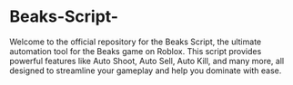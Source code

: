 # Beaks-Script-
Welcome to the official repository for the Beaks Script, the ultimate automation tool for the Beaks game on Roblox. This script provides powerful features like Auto Shoot, Auto Sell, Auto Kill, and many more, all designed to streamline your gameplay and help you dominate with ease.
